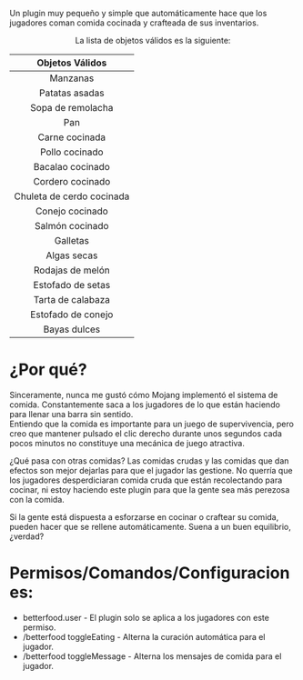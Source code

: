 Un plugin muy pequeño y simple que automáticamente hace que los jugadores coman comida cocinada y crafteada de sus inventarios.

<div align="center">

La lista de objetos válidos es la siguiente:

</div>

|    Objetos Válidos     |
|:----------------------:|
|        Manzanas        |
|    Patatas asadas      |
|    Sopa de remolacha   |
|         Pan          |
|     Carne cocinada     |
|   Pollo cocinado     |
|     Bacalao cocinado   |
|    Cordero cocinado    |
| Chuleta de cerdo cocinada |
|    Conejo cocinado     |
|    Salmón cocinado     |
|       Galletas       |
|    Algas secas       |
|  Rodajas de melón    |
|    Estofado de setas   |
|    Tarta de calabaza   |
|    Estofado de conejo  |
|   Bayas dulces       |

# ¿Por qué?

Sinceramente, nunca me gustó cómo Mojang implementó el sistema de comida. Constantemente saca a los jugadores de lo que están haciendo para llenar una barra sin sentido.
<br>Entiendo que la comida es importante para un juego de supervivencia, pero creo que mantener pulsado el clic derecho durante unos segundos cada pocos minutos no constituye una mecánica de juego atractiva.

¿Qué pasa con otras comidas?
Las comidas crudas y las comidas que dan efectos son mejor dejarlas para que el jugador las gestione. No querría que los jugadores desperdiciaran comida cruda que están recolectando para cocinar, ni estoy haciendo este plugin para que la gente sea más perezosa con la comida.

Si la gente está dispuesta a esforzarse en cocinar o craftear su comida, pueden hacer que se rellene automáticamente. Suena a un buen equilibrio, ¿verdad?

# Permisos/Comandos/Configuraciones:

- betterfood.user - El plugin solo se aplica a los jugadores con este permiso.
- /betterfood toggleEating - Alterna la curación automática para el jugador.
- /betterfood toggleMessage - Alterna los mensajes de comida para el jugador.